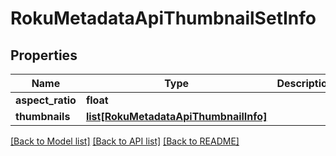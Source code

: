 # RokuMetadataApiThumbnailSetInfo

## Properties
Name | Type | Description | Notes
------------ | ------------- | ------------- | -------------
**aspect_ratio** | **float** |  | [optional] 
**thumbnails** | [**list[RokuMetadataApiThumbnailInfo]**](RokuMetadataApiThumbnailInfo.md) |  | [optional] 

[[Back to Model list]](../README.md#documentation-for-models) [[Back to API list]](../README.md#documentation-for-api-endpoints) [[Back to README]](../README.md)

